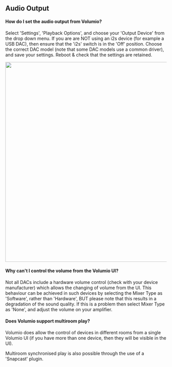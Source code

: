 ## Audio Output

#### How do I set the audio output from Volumio?

Select 'Settings', 'Playback Options', and choose your 'Output Device' from the drop down menu. If you are are NOT using an i2s device (for example a USB DAC), then ensure that the 'i2s' switch is in the 'Off' position. Choose the correct DAC model (note that some DAC models use a common driver), and save your settings.  Reboot & check that the settings are retained.

<img src="audio-ouput.jpg" width="624">

#### Why can't I control the volume from the Volumio UI?

Not all DACs include a hardware volume control (check with your device manufacturer) which allows the changing of volume from the UI.  This behaviour can be achieved in such devices by selecting the Mixer Type as 'Software', rather than 'Hardware', BUT please note that this results in a degradation of the sound quality.  If this is a problem then select Mixer Type as 'None', and adjust the volume on your amplifier.

#### Does Volumio support multiroom play?

Volumio does allow the control of devices in different rooms from a single Volumio UI (if you have more than one device, then they will be visible in the UI).

Multiroom synchronised play is also possible through the use of a 'Snapcast' plugin.
